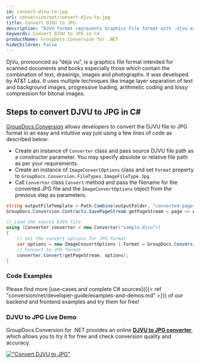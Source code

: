 ```yaml
---
id: convert-djvu-to-jpg
url: conversion/net/convert-djvu-to-jpg
title: Convert DJVU to JPG
description: "DJVU format represents Graphics File format with .djvu extension. Learn how to convert DJVU to JPG file programmatically in C# language using GroupDocs.Conversion for .NET library."
keywords: Convert DJVU to JPG in C#
productName: GroupDocs.Conversion for .NET
hideChildren: False
---
```


DjVu, pronounced as “déjà vu”, is a graphics file format intended for scanned documents and books especially those which contain the combination of text, drawings, images and photographs. It was developed by AT&T Labs. It uses multiple techniques like image layer separation of text and background images, progressive loading, arithmetic coding and lossy compression for bitonal images.

## Steps to convert DJVU to JPG in C#

[GroupDocs.Conversion](https://products.groupdocs.com/conversion/net) allows developers to convert the DJVU file to JPG format in an easy and intuitive way just using a few lines of code as described below:

* Create an instance of `Converter` class and pass source DJVU file path as a constructor parameter. You may specify absolute or relative file path as per your requirements. 
* Create an instance of `ImageConvertOptions` class and set `Format` property to `GroupDocs.Conversion.FileTypes.ImageFileType.Jpg`.
* Call `Converter` class `Convert` method and pass the filename for the converted JPG file and the `ImageConvertOptions` object from the previous step as parameters.

```csharp
string outputFileTemplate = Path.Combine(outputFolder, "converted-page-{0}.jpg");
GroupDocs.Conversion.Contracts.SavePageStream getPageStream = page => new FileStream(string.Format(outputFileTemplate, page), FileMode.Create);

// Load the source DJVU file
using (Converter converter = new Converter("sample.djvu"))
{
    // Set the convert options for JPG format
    var options = new ImageConvertOptions { Format = GroupDocs.Conversion.FileTypes.ImageFileType.Jpg };   
    // Convert to JPG format
    converter.Convert(getPageStream, options);
}
```

### Code Examples

Please find more [use-cases and complete C# sources]({{< ref "conversion/net/developer-guide/examples-and-demos.md" >}}) of our backend and frontend examples and try them for free!

### DJVU to JPG Live Demo

GroupDocs.Conversion for .NET provides an online [**DJVU to JPG converter**](https://products.groupdocs.app/conversion/djvu-to-jpg), which allows you to try it for free and check conversion quality and accuracy.

[!["Convert DJVU to JPG"](conversion/net/images/convert-to-jpg/convert-djvu-to-jpg.png)](https://products.groupdocs.app/conversion/djvu-to-jpg)